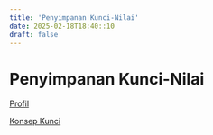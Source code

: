 ```yaml
---
title: 'Penyimpanan Kunci-Nilai'
date: 2025-02-18T18:40::10
draft: false
---
```


# Penyimpanan Kunci-Nilai

[Profil](Penyimpanan%20Kunci-Nilai%201417b52ab1a94c98833ecc1479e8c4af/Profil%200c870371ceb24746a7ea446ffcf25eb7.md)

[Konsep Kunci](Penyimpanan%20Kunci-Nilai%201417b52ab1a94c98833ecc1479e8c4af/Konsep%20Kunci%2014d8a264c8ce4f21a36955410353dc1e.md)
